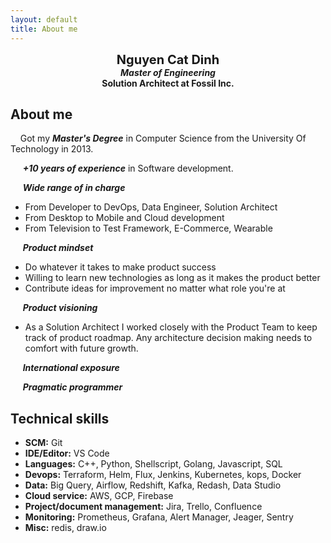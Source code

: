```yaml
---
layout: default
title: About me 
---
```


<div style="text-align: center">
<span style="font-weight: bold; font-size: 20px">Nguyen Cat Dinh</span><br/>
<span style="font-weight: bold; font-style: italic"> Master of Engineering </span><br/> 
<span style="font-weight: bold">Solution Architect at Fossil Inc.</span>
</div>
  
## About me
&nbsp;&nbsp;&nbsp;&nbsp;Got my ***Master's Degree*** in Computer Science from the University Of Technology in 2013.

&nbsp;&nbsp;&nbsp;&nbsp;&nbsp;***+10 years of experience*** in Software development.

&nbsp;&nbsp;&nbsp;&nbsp;&nbsp;***Wide range of in charge***
- From Developer to DevOps, Data Engineer, Solution Architect
- From Desktop to Mobile and Cloud development
- From Television to Test Framework, E-Commerce, Wearable

&nbsp;&nbsp;&nbsp;&nbsp;&nbsp;***Product mindset***
- Do whatever it takes to make product success
- Willing to learn new technologies as long as it makes the product better
- Contribute ideas for improvement no matter what role you're at

&nbsp;&nbsp;&nbsp;&nbsp;&nbsp;***Product visioning***

- As a Solution Architect I worked closely with the Product Team to keep track of product roadmap. Any architecture decision making needs to comfort with future growth.

&nbsp;&nbsp;&nbsp;&nbsp;&nbsp;***International exposure***

&nbsp;&nbsp;&nbsp;&nbsp;&nbsp;***Pragmatic programmer***

## Technical skills
- **SCM:** Git
- **IDE/Editor:** VS Code
- **Languages:** C++, Python, Shellscript, Golang, Javascript, SQL
- **Devops:** Terraform, Helm, Flux, Jenkins, Kubernetes, kops, Docker
- **Data:** Big Query, Airflow, Redshift, Kafka, Redash, Data Studio
- **Cloud service:** AWS, GCP, Firebase
- **Project/document management:** Jira, Trello, Confluence
- **Monitoring:** Prometheus, Grafana, Alert Manager, Jeager, Sentry
- **Misc:** redis, draw.io



